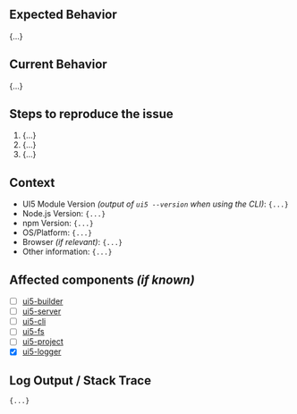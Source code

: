<!--
Hey there 👋 Please have a look at our guidelines on reporting issues:
https://github.com/SAP/ui5-tooling/blob/master/CONTRIBUTING.md#-reporting-issues
-->

## Expected Behavior
{...}

## Current Behavior
{...}

## Steps to reproduce the issue
1. {...}
2. {...}
3. {...}

## Context
- UI5 Module Version *(output of `ui5 --version` when using the CLI)*: `{...}`
- Node.js Version: `{...}`
- npm Version: `{...}`
- OS/Platform: `{...}`
- Browser *(if relevant)*: `{...}`
- Other information: `{...}`

## Affected components *(if known)*
<!-- Check affected components by writing an "X" into the brackets -->
- [ ] [ui5-builder](https://github.com/SAP/ui5-builder)
- [ ] [ui5-server](https://github.com/SAP/ui5-server)
- [ ] [ui5-cli](https://github.com/SAP/ui5-cli)
- [ ] [ui5-fs](https://github.com/SAP/ui5-fs)
- [ ] [ui5-project](https://github.com/SAP/ui5-project)
- [X] [ui5-logger](https://github.com/SAP/ui5-logger)

## Log Output / Stack Trace
```
{...}
```
